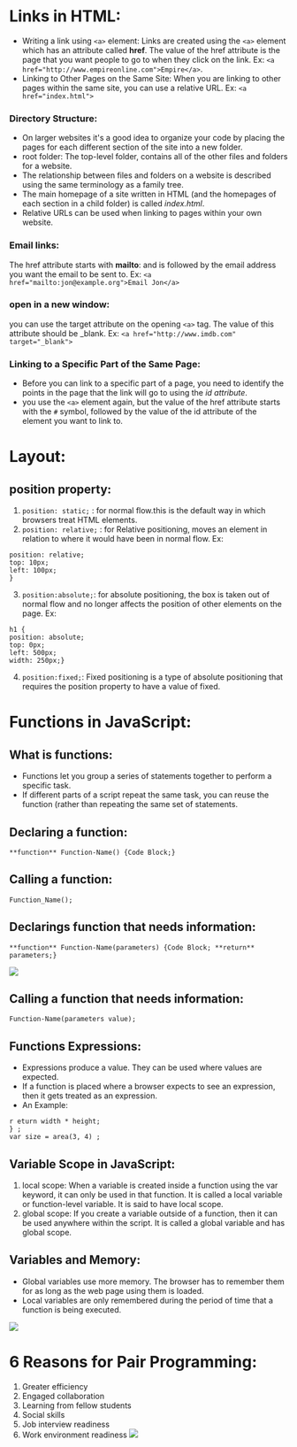 # Links in HTML:
* Writing a link using `<a>` element:
Links are created using the `<a>` element which has an attribute called **href**. The value of the href attribute is the page that you want people to go to when they click on the link.
Ex: `<a href="http://www.empireonline.com">Empire</a>`.
* Linking to Other Pages on the Same Site:
When you are linking to other pages within the same site, you can use a relative URL.
Ex: `<a href="index.html">`

### Directory Structure:
* On larger websites it's a good idea to organize your code by placing the pages for each different section of the site into a new folder.
* root folder: The top-level folder, contains all of the other files and folders for a website.
* The relationship between files and folders on a website is described using the same terminology as a family tree.
* The main homepage of a site written in HTML (and the homepages of each section in a child folder) is called *index.html*.
* Relative URLs can be used when linking to pages within your own website.

### Email links:
The href attribute starts with **mailto**: and is followed by the email address you want the email to be sent to.
Ex: `<a href="mailto:jon@example.org">Email Jon</a>`

### open in a new window:
you can use the target attribute on the opening `<a>` tag. The value of this attribute should be _blank.
Ex: `<a href="http://www.imdb.com" target="_blank">`

### Linking to a Specific Part of the Same Page:
* Before you can link to a specific part of a page, you need to identify the points in the page that the link will go to using the *id attribute*.
* you use the `<a>` element again, but the value of the href attribute starts with the `#` symbol, followed by the value of the id attribute of the element you want to link to.

# Layout:
## position property:
1. `position: static;` : for normal flow.this is the default way in which browsers treat HTML elements.
2. `position: relative;` : for Relative positioning, moves an element in relation to where it would have been in normal flow.
Ex:
``` p.example {
position: relative;
top: 10px;
left: 100px;
}

```

3. `position:absolute;`: for absolute positioning, the box is taken out of normal flow and no longer affects the
position of other elements on the page.
Ex: 
```
h1 {
position: absolute;
top: 0px;
left: 500px;
width: 250px;}
```

4. `position:fixed;`: Fixed positioning is a type of absolute positioning that requires the position property to have a value of fixed.

# Functions in JavaScript:

## What is functions:
* Functions let you group a series of statements together to perform a specific task. 
* If different parts of a script repeat the same task, you can reuse the function (rather than repeating the same set of statements.

## Declaring a function:
`**function** Function-Name() {Code Block;}`

## Calling a function:
`Function_Name();`

## Declarings function that needs information:
`**function** Function-Name(parameters) {Code Block; **return** parameters;}`

![](https://res.cloudinary.com/practicaldev/image/fetch/s--pClJgvrv--/c_limit%2Cf_auto%2Cfl_progressive%2Cq_auto%2Cw_880/https://dev-to-uploads.s3.amazonaws.com/i/mt2jlra7jd5gdgl8up8y.png)

## Calling a function that needs information:
`Function-Name(parameters value);`

## Functions Expressions:
* Expressions produce a value. They can be used where values are expected.
* If a function is placed where a browser expects to see an expression, then it gets treated as an expression.
* An Example:
``` var ar ea = f unction(width, height) {
r eturn width * height;
} ;
var size = area(3, 4) ;
```
## Variable Scope in JavaScript:
1. local scope: When a variable is created inside a function using the var keyword, it can only be used in that function. It is called a local variable or function-level variable. It is said to have local scope.
2. global scope: If you create a variable outside of a function, then it can be used anywhere within the script. It is called a global variable and has global scope.

## Variables and Memory:
* Global variables use more memory. The browser has to remember them for as long as the web page using them is loaded.
* Local variables are only remembered during the period of time that a function is being executed.

![](https://i.imgur.com/iZ9I8lV.png)

# 6 Reasons for Pair Programming:
1. Greater efficiency
2. Engaged collaboration
3. Learning from fellow students
4. Social skills
5. Job interview readiness
6. Work environment readiness
![](https://stackify.com/wp-content/uploads/2017/05/Pair_Programming-e1496165906922-1280x720.png)

